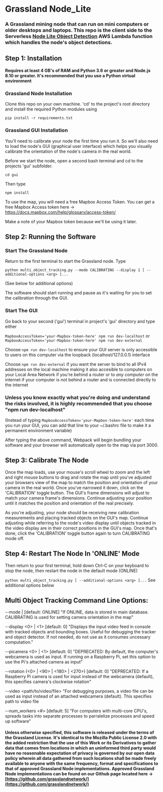 # Grassland Node_Lite

### A Grassland mining node that can run on mini computers or older desktops and laptops. This repo is the client side to the Serverless [Node Lite Object Detection](https://github.com/grasslandnetwork/node_lite_object_detection) AWS Lambda function which handles the node's object detections. 

## Step 1: Installation
#### Requires at least 4 GB's of RAM and Python 3.6 or greater and Node.js 8.10 or greater. It's recommended that you use a Python virtual environment

### Grassland Node Installation

Clone this repo on your own machine. 'cd' to the project's root directory and install the required Python modules using

```pip install -r requirements.txt```


### Grassland GUI Installation

You'll need to calibrate your node the first time you run it. So we'll also need to load the node's GUI (graphical user interface) which helps you visually calibrate the orientation of the node's camera in the real world.

Before we start the node, open a second bash terminal and cd to the projects 'gui' subfolder.

```cd gui```

Then type

```npm install```

To use the map, you will need a free Mapbox Access Token. You can get a free Mapbox Access token here -> https://docs.mapbox.com/help/glossary/access-token/

Make a note of your Mapbox token because we'll be using it later.


## Step 2: Running the Software
### Start The Grassland Node

Return to the first terminal to start the Grassland node. Type

```python multi_object_tracking.py --mode CALIBRATING --display 1 [ --additional-options <arg> ]...```

(See below for additional options)

The software should start running and pause as it's waiting for you to set the calibration through the GUI.

### Start The GUI

Go back to your second ('gui') terminal in project's 'gui' directory and type either


```MapboxAccessToken='your-Mapbox-token-here' npm run dev-localhost```
or
```MapboxAccessToken='your-Mapbox-token-here' npm run dev-external```

Choose ```npm run dev-localhost``` to ensure your GUI server is only accessible to users on this computer via the loopback (localhost/127.0.0.1) interface 

Choose ```npm run dev-external``` if you want the server to bind to all IPv4 addresses on the local machine making it also accesible to computers on your Local Area Network if you're behind a router or to *any computer* on the internet if your computer is not behind a router and is connected directly to the internet

### **Unless you know exactly what you're doing and understand the risks involved, it is highly recommended that you choose "npm run dev-localhost"**

(Instead of typing ```MapboxAccessToken='your-Mapbox-token-here'``` each time you run your GUI, you can add that line to your ~/.bashrc file to make it a permanent environment variable)


After typing the above command, Webpack will begin bundling your software and your browser will automatically open to the map via port 3000.

## Step 3: Calibrate The Node

Once the map loads, use your mouse's scroll wheel to zoom and the left and right mouse buttons to drag and rotate the map until you've adjusted your browsers view of the map to match the position and orientation of your camera in the real world. Once you've narrowed it down, click on the 'CALIBRATION' toggle button. The GUI's frame dimensions will adjust to match your camera frame's dimensions. Continue adjusting your position until it matches the position and orientation of the real precisely. 

As you're adjusting, your node should be receiving new calibration measurements and placing tracked objects on the GUI's map. Continue adjusting while referring to the node's video display until objects tracked in the video display are in their correct positions in the GUI's map. Once that's done, click the 'CALIBRATION' toggle button again to turn CALIBRATING mode off.


## Step 4: Restart The Node In 'ONLINE' Mode

Then return to your first terminal, hold down Ctrl-C on your keyboard to stop the node, then restart the node in the default mode (ONLINE)

```python multi_object_tracking.py [ --additional-options <arg> ]...``` See additional options below




## Multi Object Tracking Command Line Options:

--mode <ONLINE> | <CALIBRATING> [default: ONLINE] "If ONLINE, data is stored in main database. CALIBRATING is used for setting camera orientation in the map"
  
--display <0> | <1> [default: 0] "Displays the input video feed in console with tracked objects and bounding boxes. Useful for debugging the tracker and object detector. If not needed, do not use as it consumes uncessary computation."
  
--picamera <0> | <1> [default: 0] "DEPRECATED: By default, the computer's webcamera is used as input. If running on a Raspberry Pi, set this option to use the Pi's attached camera as input"
  
--rotation (<0> | <90> | <180> | <270>) [default: 0] "DEPRECATED: If a Raspberry Pi camera is used for input instead of the webcamera (default), this specifies camera's clockwise rotation"
  
--video <path/to/video/file> "For debugging purposes, a video file can be used as input instead of an attached webcamera (default). This specifies path to video file
  
--num_workers <#> [default: 5] "For computers with multi-core CPU's, spreads tasks into separate processes to parralelize processes and speed up software"



#### Unless otherwise specified, this software is released under the terms of the Grassland License. It's identical to the Mozilla Public License 2.0 with the added restriction that the use of this Work or its Derivatives to gather data that comes from locations in which an uninformed third party would have no reasonable expectation of privacy is governed by our open data policy wherein all data gathered from such locations shall be made freely available to anyone with the same frequency, format and specifications to that of approved Grassland Node implementations. Approved Grassland Node implementations can be found on our Github page located here -> [https://github.com/grasslandnetwork/](https://github.com/grasslandnetwork/)
